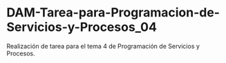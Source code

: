 # DAM-Tarea-para-Programacion-de-Servicios-y-Procesos_04
Realización de tarea para el tema 4 de Programación de Servicios y Procesos.
